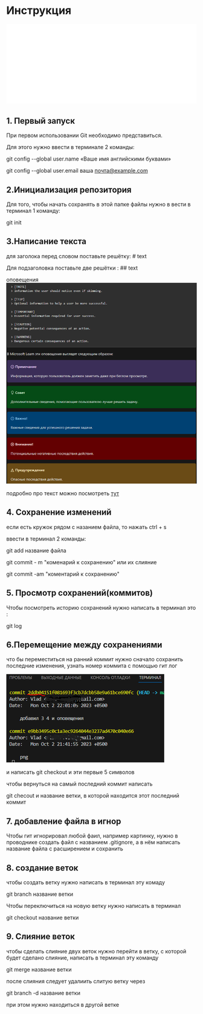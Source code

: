 # Инструкция
![logo](Git-Logo-White.png)
## 1. Первый запуск
При первом использовании Git необходимо представиться.

Для этого нужно ввести в терминале 2 команды:

git config --global user.name «Ваше имя английскими буквами»

git config --global user.email ваша почта@example.com


## 2.Инициализация репозитория
Для того, чтобы начать сохранять в этой папке файлы нужно в вести в терминал 1 команду:

git init


## 3.Написание текста
для заголока перед словом поставьте решётку:  # text

Для подзаголовка поставьте две решётки : ## text

оповещения
![оповещения](Снимок.PNG)

подробно про текст можно посмотреть [тут](https://learn.microsoft.com/ru-ru/contribute/content/markdown-reference)


## 4. Сохранение изменений
если есть кружок рядом с назанием файла, то нажать ctrl + s

ввести в терминал 2 команды:

git add название файла

git commit - m "коменарий к сохранению" или их слияние

git commit -am "коментарий к сохранению"

## 5. Просмотр сохранений(коммитов)
 Чтобы посмотреть историю сохранений нужно написать в терминал это :

 git log

## 6.Перемещение между сохранениями 
что бы переместиться на ранний коммит нужно сначало сохранить последние изменения, узнать номер коммита с помощью гит лог

![sd](Снимок1.PNG)

и написать
git checkout и эти первые 5 символов

чтобы вернуться на самый последний коммит написать

 git checout и название ветки, в которой находится этот последний коммит
## 7. добавление файла в игнор
Чтобы гит игнорировал любой фаил, например картинку, нужно в проводнике создать файл с названием .gitignore, а в нём написать название файла с расширением и сохранить
## 8. создание веток
чтобы создать ветку нужно написать в терминал эту комаду

git branch название ветки

Чтобы переключиться на новую ветку нужно написать в терминал 

git checkout название ветки
## 9. Слияние веток
чтобы сделать слияние двух веток нужно перейти в ветку, с которой будет сделано слияние, написать в терминал эту команду

git merge название ветки

после слияния следует удалиить слитую ветку через 

git branch -d название ветки

при этом нужно находиться в другой ветке